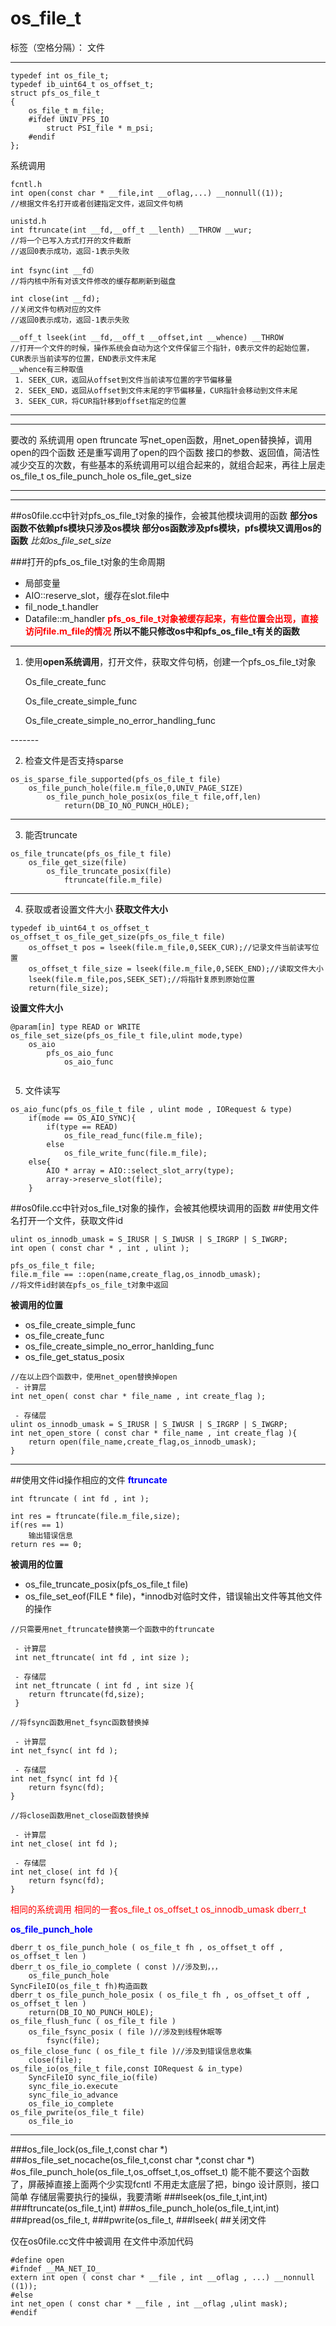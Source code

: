 ﻿# os_file_t

标签（空格分隔）： 文件

---
```
typedef int os_file_t;
typedef ib_uint64_t os_offset_t;
struct pfs_os_file_t
{
    os_file_t m_file;
    #ifdef UNIV_PFS_IO
        struct PSI_file * m_psi;
    #endif
};
```
系统调用
```
fcntl.h
int open(const char * __file,int __oflag,...) __nonnull((1));
//根据文件名打开或者创建指定文件，返回文件句柄

unistd.h
int ftruncate(int __fd,__off_t __lenth) __THROW __wur;
//将一个已写入方式打开的文件截断
//返回0表示成功，返回-1表示失败

int fsync(int __fd）
//将内核中所有对该文件修改的缓存都刷新到磁盘

int close(int __fd);
//关闭文件句柄对应的文件
//返回0表示成功，返回-1表示失败

__off_t lseek(int __fd,__off_t __offset,int __whence) __THROW
//打开一个文件的时候，操作系统会自动为这个文件保留三个指针，0表示文件的起始位置，CUR表示当前读写的位置，END表示文件末尾
__whence有三种取值
 1. SEEK_CUR，返回从offset到文件当前读写位置的字节偏移量
 2. SEEK_END，返回从offset到文件末尾的字节偏移量，CUR指针会移动到文件末尾
 3. SEEK_CUR，将CUR指针移到offset指定的位置

```
---------------
-------------
要改的
系统调用
open
ftruncate
写net_open函数，用net_open替换掉，调用open的四个函数
还是重写调用了open的四个函数
接口的参数、返回值，简洁性
减少交互的次数，有些基本的系统调用可以组合起来的，就组合起来，再往上层走
os_file_t
os_file_punch_hole
os_file_get_size

---------
---------
##os0file.cc中针对pfs_os_file_t对象的操作，会被其他模块调用的函数
**部分os函数不依赖pfs模块只涉及os模块**
**部分os函数涉及pfs模块，pfs模块又调用os的函数**
        *比如os_file_set_size*

###打开的pfs_os_file_t对象的生命周期

 - 局部变量
 - AIO::reserve_slot，缓存在slot.file中
 - fil_node_t.handler
 - Datafile::m_handler
**<font color="red">pfs_os_file_t对象被缓存起来，有些位置会出现，直接访问file.m_file的情况</font>**
**所以不能只修改os中和pfs_os_file_t有关的函数**
-----------
 1. 使用**open系统调用**，打开文件，获取文件句柄，创建一个pfs_os_file_t对象
<ol>Os_file_create_func</ol>
<ol>Os_file_create_simple_func</ol>
<ol>Os_file_create_simple_no_error_handling_func</ol>
-------

 2. 检查文件是否支持sparse
```
os_is_sparse_file_supported(pfs_os_file_t file)
    os_file_punch_hole(file.m_file,0,UNIV_PAGE_SIZE)
        os_file_punch_hole_posix(os_file_t file,off,len)
            return(DB_IO_NO_PUNCH_HOLE);
```
--------

 3. 能否truncate
```
os_file_truncate(pfs_os_file_t file)
    os_file_get_size(file)
        os_file_truncate_posix(file)
            ftruncate(file.m_file)
```

-------
 4. 获取或者设置文件大小
**获取文件大小**
```
typedef ib_uint64_t os_offset_t
os_offset_t os_file_get_size(pfs_os_file_t file)
    os_offset_t pos = lseek(file.m_file,0,SEEK_CUR);//记录文件当前读写位置
    os_offset_t file_size = lseek(file.m_file,0,SEEK_END);//读取文件大小
    lseek(file.m_file,pos,SEEK_SET);//将指针复原到原始位置
    return(file_size);
```
**设置文件大小**
```
@param[in] type READ or WRITE
os_file_set_size(pfs_os_file_t file,ulint mode,type)
    os_aio
        pfs_os_aio_func
            os_aio_func
                
```
 5. 文件读写
```
os_aio_func(pfs_os_file_t file , ulint mode , IORequest & type)
    if(mode == OS_AIO_SYNC){
        if(type == READ)
            os_file_read_func(file.m_file);
        else
            os_file_write_func(file.m_file);
    else{
        AIO * array = AIO::select_slot_arry(type);
        array->reserve_slot(file);
    }
```

##os0file.cc中针对os_file_t对象的操作，会被其他模块调用的函数
##使用文件名打开一个文件，获取文件id
```
ulint os_innodb_umask = S_IRUSR | S_IWUSR | S_IRGRP | S_IWGRP;
int open ( const char * , int , ulint );

pfs_os_file_t file;
file.m_file == ::open(name,create_flag,os_innodb_umask);
//将文件id封装在pfs_os_file_t对象中返回
```
**被调用的位置**
 - os_file_create_simple_func
 - os_file_create_func
 - os_file_create_simple_no_error_hanlding_func
 - os_file_get_status_posix
```
//在以上四个函数中，使用net_open替换掉open
 - 计算层
int net_open( const char * file_name , int create_flag );

 - 存储层
ulint os_innodb_umask = S_IRUSR | S_IWUSR | S_IRGRP | S_IWGRP;
int net_open_store ( const char * file_name , int create_flag ){
    return open(file_name,create_flag,os_innodb_umask);
}
```
-----------
##使用文件id操作相应的文件
**<font color="blue">ftruncate</font>**
```
int ftruncate ( int fd , int );

int res = ftruncate(file.m_file,size);
if(res == 1)
    输出错误信息
return res == 0;
```
**被调用的位置**

 - os_file_truncate_posix(pfs_os_file_t file)
 - os_file_set_eof(FILE * file)，*innodb对临时文件，错误输出文件等其他文件的操作
```
//只需要用net_ftruncate替换第一个函数中的ftruncate

 - 计算层
 int net_ftruncate( int fd , int size );
 
 - 存储层
 int net_ftruncate ( int fd , int size ){
    return ftruncate(fd,size);
 }
```
```
//将fsync函数用net_fsync函数替换掉

 - 计算层
int net_fsync( int fd );

 - 存储层
int net_fsync( int fd ){
    return fsync(fd);
}

```
```
//将close函数用net_close函数替换掉

 - 计算层
int net_close( int fd );

 - 存储层
int net_close( int fd ){
    return fsync(fd);
}

```

<font color="red">
相同的系统调用
相同的一套os_file_t os_offset_t
os_innodb_umask
dberr_t
</font>

**<font color="blue">os_file_punch_hole</font>**
```
dberr_t os_file_punch_hole ( os_file_t fh , os_offset_t off , os_offset_t len )
dberr_t os_file_io_complete ( const )//涉及到，，，
    os_file_punch_hole
SyncFileIO(os_file_t fh)构造函数
dberr_t os_file_punch_hole_posix ( os_file_t fh , os_offset_t off , os_offset_t len )
    return(DB_IO_NO_PUNCH_HOLE);
os_file_flush_func ( os_file_t file )
    os_file_fsync_posix ( file )//涉及到线程休眠等
        fsync(file);
os_file_close_func ( os_file_t file )//涉及到错误信息收集
    close(file);
os_file_io(os_file_t file,const IORequest & in_type)
    SyncFileIO sync_file_io(file)
    sync_file_io.execute
    sync_file_io_advance
    os_file_io_complete
os_file_pwrite(os_file_t file)
    os_file_io
```
---------



###os_file_lock(os_file_t,const char *)
###os_file_set_nocache(os_file_t,const char *,const char *)
#os_file_punch_hole(os_file_t,os_offset_t,os_offset_t)
能不能不要这个函数了，屏蔽掉直接上面两个少实现fcntl
不用走太底层了把，bingo
设计原则，接口简单
存储层需要执行的操纵，我要清晰
###lseek(os_file_t,int,int)
###ftruncate(os_file_t,int)
###os_file_punch_hole(os_file_t,int,int)
###pread(os_file_t,
###pwrite(os_file_t,
###lseek(
##关闭文件

仅在os0file.cc文件中被调用
在文件中添加代码
```
#define open
#ifndef __MA_NET_IO_
extern int open ( const char * __file , int __oflag , ...) __nonnull ((1));
#else
int net_open ( const char * __file , int __oflag ,ulint mask);
#endif
```






